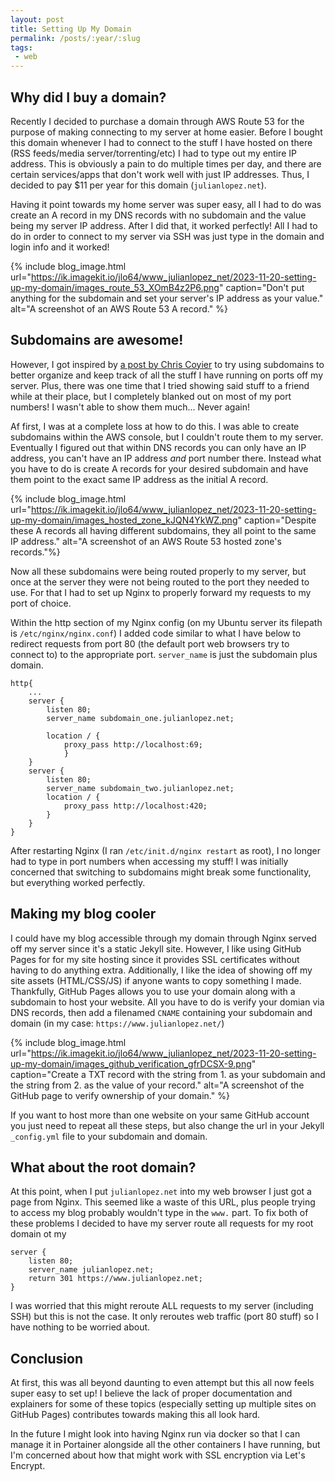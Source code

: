```yaml
---
layout: post
title: Setting Up My Domain
permalink: /posts/:year/:slug
tags:
 - web
---
```


## Why did I buy a domain?

Recently I decided to purchase a domain through AWS Route 53 for the purpose of making connecting to my server at home easier. Before I bought this domain whenever I had to connect to the stuff I have hosted on there (RSS feeds/media server/torrenting/etc) I had to type out my entire IP address. This is obviously a pain to do multiple times per day, and there are certain services/apps that don't work well with just IP addresses. Thus, I decided to pay $11 per year for this domain (`julianlopez.net`).

Having it point towards my home server was super easy, all I had to do was create an A record in my DNS records with no subdomain and the value being my server IP address. After I did that, it worked perfectly! All I had to do in order to connect to my server via SSH was just type in the domain and login info and it worked!

{% include blog_image.html url="https://ik.imagekit.io/jlo64/www_julianlopez_net/2023-11-20-setting-up-my-domain/images_route_53_XOmB4z2P6.png" caption="Don't put anything for the subdomain and set your server's IP address as your value." alt="A screenshot of an AWS Route 53 A record." %}

## Subdomains are awesome!

However, I got inspired by [a post by Chris Coyier](https://chriscoyier.net/2023/09/21/use-subdomains/) to try using subdomains to better organize and keep track of all the stuff I have running on ports off my server. Plus, there was one time that I tried showing said stuff to a friend while at their place, but I completely blanked out on most of my port numbers! I wasn't able to show them much... Never again!

Af first, I was at a complete loss at how to do this. I was able to create subdomains within the AWS console, but I couldn't route them to my server. Eventually I figured out that within DNS records you can only have an IP address, you can't have an IP address *and* port number there. Instead what you have to do is create A records for your desired subdomain and have them point to the exact same IP address as the initial A record.

{% include blog_image.html url="https://ik.imagekit.io/jlo64/www_julianlopez_net/2023-11-20-setting-up-my-domain/images_hosted_zone_kJQN4YkWZ.png" caption="Despite these A records all having different subdomains, they all point to the same IP address." alt="A screenshot of an AWS Route 53 hosted zone's records."%}

Now all these subdomains were being routed properly to my server, but once at the server they were not being routed to the port they needed to use. For that I had to set up Nginx to properly forward my requests to my port of choice.

Within the http section of my Nginx config (on my Ubuntu server its filepath is `/etc/nginx/nginx.conf`) I added code similar to what I have below to redirect requests from port 80 (the default port web browsers try to connect to) to the appropriate port. `server_name` is just the subdomain plus domain. 

```
http{
    ...
    server {
        listen 80;
        server_name subdomain_one.julianlopez.net;

        location / {
            proxy_pass http://localhost:69;
            }
    }
    server {
        listen 80;
        server_name subdomain_two.julianlopez.net;
        location / {
            proxy_pass http://localhost:420;
        }
    }
}
```

After restarting Nginx (I ran `/etc/init.d/nginx restart` as root), I no longer had to type in port numbers when accessing my stuff! I was initially concerned that switching to subdomains might break some functionality, but everything worked perfectly.

## Making my blog cooler

I could have my blog accessible through my domain through Nginx served off my server since it's a static Jekyll site. However, I like using GitHub Pages for for my site hosting since it provides SSL certificates without having to do anything extra. Additionally, I like the idea of showing off my site assets (HTML/CSS/JS) if anyone wants to copy something I made. Thankfully, GitHub Pages allows you to use your domain along with a subdomain to host your website. All you have to do is verify your domian via DNS records, then add a filenamed `CNAME` containing your subdomain and domain (in my case: `https://www.julianlopez.net/`)

{% include blog_image.html url="https://ik.imagekit.io/jlo64/www_julianlopez_net/2023-11-20-setting-up-my-domain/images_github_verification_gfrDCSX-9.png" caption="Create a TXT record with the string from 1. as your subdomain and the string from 2. as the value of your record." alt="A screenshot of the GitHub page to verify ownership of your domain." %}

If you want to host more than one website on your same GitHub account you just need to repeat all these steps, but also change the url in your Jekyll `_config.yml` file to your subdomain and domain.

## What about the root domain?

At this point, when I put `julianlopez.net` into my web browser I just got a page from Nginx. This seemed like a waste of this URL, plus people trying to access my blog probably wouldn't type in the `www.` part. To fix both of these problems I decided to have my server route all requests for my root domain ot my 

```
server {
    listen 80;
    server_name julianlopez.net;
    return 301 https://www.julianlopez.net;
}

```

I was worried that this might reroute ALL requests to my server (including SSH) but this is not the case. It only reroutes web traffic (port 80 stuff) so I have nothing to be worried about.

## Conclusion

At first, this was all beyond daunting to even attempt but this all now feels super easy to set up! I believe the lack of proper documentation and explainers for some of these topics (especially setting up multiple sites on GitHub Pages) contributes towards making this all look hard. 

In the future I might look into having Nginx run via docker so that I can manage it in Portainer alongside all the other containers I have running, but I'm concerned about how that might work with SSL encryption via Let's Encrypt.